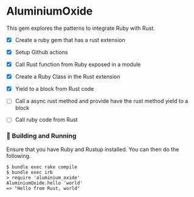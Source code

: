 # AluminiumOxide

This gem explores the patterns to integrate Ruby with Rust.

* [x] Create a ruby gem that has a rust extension
* [x] Setup Github actions
* [x] Call Rust function from Ruby exposed in a module
* [x] Create a Ruby Class in the Rust extension
* [x] Yield to a block from Rust code
* [ ] Call a async rust method and provide have the rust method yield to a block
* [ ] Call ruby code from Rust


### :hammer: Building and Running

Ensure that you have Ruby and Rustup installed. You can then do the following.

```
$ bundle exec rake compile
$ bundle exec irb
> require 'aluminium_oxide'
AluminiumOxide.hello 'world'
=> "Hello from Rust, world"
```

